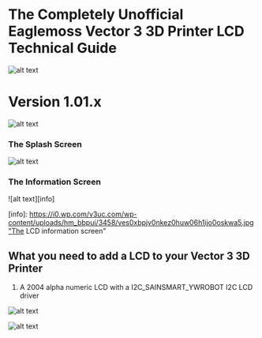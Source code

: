 # The Completely Unofficial Eaglemoss Vector 3 3D Printer LCD Technical Guide

![alt text][logo]

[logo]: https://www.eaglemoss.com/uploads/141647767867724/original.png "Eaglemoss Vector 3 Firmware Technical Guide"

# Version 1.01.x

![alt text][lcd_over]

[lcd_over]: https://i2.wp.com/v3uc.com/wp-content/uploads/hm_bbpui/3439/3sdh017cme486uxe6o4y3q55e978cud6.jpg "The LCD fitted to the V3 printer"


### The Splash Screen

![alt text][splash]

[splash]: https://i2.wp.com/v3uc.com/wp-content/uploads/hm_bbpui/3458/nb6afttzvukeynlqd56smublbxsfetis.jpg "The LCD Splash screen"


### The Information Screen

![alt text][info]

[info]: https://i0.wp.com/v3uc.com/wp-content/uploads/hm_bbpui/3458/ves0xbpjv0nkez0huw06h1ijo0oskwa5.jpg"The LCD information screen"


## What you need to add a LCD to your Vector 3 3D Printer

1. A 2004 alpha numeric LCD with a I2C_SAINSMART_YWROBOT I2C LCD driver

![alt text][lcd_front]

[lcd_front]: https://i0.wp.com/v3uc.com/wp-content/uploads/hm_bbpui/3447/jk1a80dd6c4v13i54863i0mexyxbipcr.jpg "The LCD front"

![alt text][lcd_back]

[lcd_back]: https://i2.wp.com/v3uc.com/wp-content/uploads/hm_bbpui/3447/03ryuv2qxxcpqkllihfr7swugjvozy6p.jpg "The LCD back"

